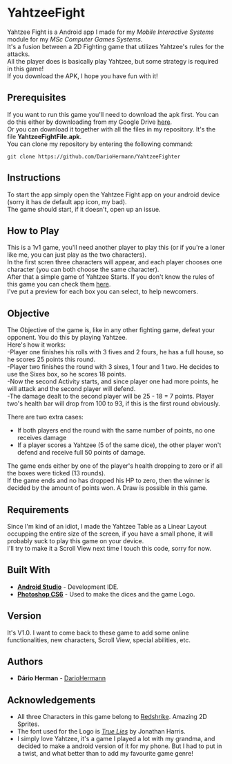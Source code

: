 # YahtzeeFight

Yahtzee Fight is a Android app I made for my *Mobile Interactive Systems* module for my *MSc Computer Games Systems*.  
It's a fusion between a 2D Fighting game that utilizes Yahtzee's rules for the attacks.  
All the player does is basically play Yahtzee, but some strategy is required in this game!  
If you download the APK, I hope you have fun with it!

## Prerequisites
If you want to run this game you'll need to download the apk first. You can do this either by downloading from my Google Drive [here](https://drive.google.com/open?id=1W3W5p6qOIicY85gDMrkQoX5geZDIgbUe).  
Or you can download it together with all the files in my repository. It's the file **YahtzeeFightFile.apk**.  
You can clone my repository by entering the following command:

```
git clone https://github.com/DarioHermann/YahtzeeFighter
```

## Instructions
To start the app simply open the Yahtzee Fight app on your android device (sorry it has de default app icon, my bad).  
The game should start, if it doesn't, open up an issue.

## How to Play
This is a 1v1 game, you'll need another player to play this (or if you're a loner like me, you can just play as the two characters).  
In the first scren three characters will appear, and each player chooses one character (you can both choose the same character).  
After that a simple game of Yahtzee Starts. If you don't know the rules of this game you can check them [here](http://www.yahtzee.org.uk/rules.html).  
I've put a preview for each box you can select, to help newcomers.

## Objective
The Objective of the game is, like in any other fighting game, defeat your opponent. You do this by playing Yahtzee.  
Here's how it works:  
-Player one finishes his rolls with 3 fives and 2 fours, he has a full house, so he scores 25 points this round.  
-Player two finishes the round with 3 sixes, 1 four and 1 two. He decides to use the Sixes box, so he scores 18 points.  
-Now the second Activity starts, and since player one had more points, he will attack and the second player will defend.  
-The damage dealt to the second player will be 25 - 18 = 7 points. Player two's health bar will drop from 100 to 93, if this is the first round obviously.  
  
There are two extra cases:
* If both players end the round with the same number of points, no one receives damage
* If a player scores a Yahtzee (5 of the same dice), the other player won't defend and receive full 50 points of damage.
  
The game ends either by one of the player's health dropping to zero or if all the boxes were ticked (13 rounds).  
If the game ends and no has dropped his HP to zero, then the winner is decided by the amount of points won.
A Draw is possible in this game.

## Requirements
Since I'm kind of an idiot, I made the Yahtzee Table as a Linear Layout occupping the entire size of the screen, if you have a small phone, it will probably suck to play this game on your device.  
I'll try to make it a Scroll View next time I touch this code, sorry for now.

## Built With
* **[Android Studio](https://developer.android.com/studio/index.html)** - Development IDE.
* **[Photoshop CS6](https://www.adobe.com/pt/products/photoshop.html)** - Used to make the dices and the game Logo.

## Version
It's V1.0. I want to come back to these game to add some online functionalities, new characters, Scroll View, special abilities, etc.

## Authors
* **Dário Herman** - [DarioHermann](https://github.com/DarioHermann)

## Acknowledgements
* All three Characters in this game belong to [Redshrike](https://opengameart.org/users/redshrike). Amazing 2D Sprites.
* The font used for the Logo is *[True Lies](https://www.dafont.com/true-lies.font)* by Jonathan Harris.
* I simply love Yahtzee, it's a game I played a lot with my grandma, and decided to make a android version of it for my phone. But I had to put in a twist, and what better than to add my favourite game genre!

